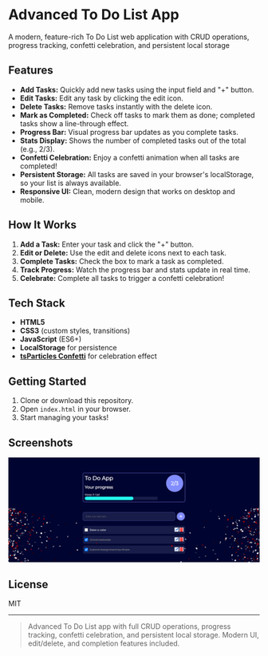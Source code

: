 # Advanced To Do List App

A modern, feature-rich To Do List web application with CRUD operations, progress tracking, confetti celebration, and persistent local storage

## Features

- **Add Tasks:** Quickly add new tasks using the input field and "+" button.
- **Edit Tasks:** Edit any task by clicking the edit icon.
- **Delete Tasks:** Remove tasks instantly with the delete icon.
- **Mark as Completed:** Check off tasks to mark them as done; completed tasks show a line-through effect.
- **Progress Bar:** Visual progress bar updates as you complete tasks.
- **Stats Display:** Shows the number of completed tasks out of the total (e.g., 2/3).
- **Confetti Celebration:** Enjoy a confetti animation when all tasks are completed!
- **Persistent Storage:** All tasks are saved in your browser's localStorage, so your list is always available.
- **Responsive UI:** Clean, modern design that works on desktop and mobile.

## How It Works

1. **Add a Task:** Enter your task and click the "+" button.
2. **Edit or Delete:** Use the edit and delete icons next to each task.
3. **Complete Tasks:** Check the box to mark a task as completed.
4. **Track Progress:** Watch the progress bar and stats update in real time.
5. **Celebrate:** Complete all tasks to trigger a confetti celebration!

## Tech Stack
- **HTML5**
- **CSS3** (custom styles, transitions)
- **JavaScript** (ES6+)
- **LocalStorage** for persistence
- **[tsParticles Confetti](https://github.com/tsparticles/confetti)** for celebration effect

## Getting Started

1. Clone or download this repository.
2. Open `index.html` in your browser.
3. Start managing your tasks!

## Screenshots

![To Do List Screenshot](images/Screenshot.png)

## License

MIT

---

> Advanced To Do List app with full CRUD operations, progress tracking, confetti celebration, and persistent local storage. Modern UI, edit/delete, and completion features included.
